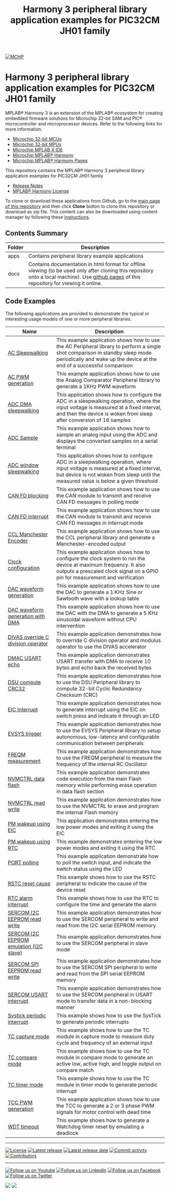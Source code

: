 ﻿---
title: Harmony 3 peripheral library application examples for PIC32CM JH01 family
nav_order: 1
has_children: true
has_toc: false
---
[![MCHP](https://www.microchip.com/ResourcePackages/Microchip/assets/dist/images/logo.png)](https://www.microchip.com)

# Harmony 3 peripheral library application examples for PIC32CM JH01 family

MPLAB® Harmony 3 is an extension of the MPLAB® ecosystem for creating embedded firmware solutions for Microchip 32-bit SAM and PIC® microcontroller and microprocessor devices.  Refer to the following links for more information.

- [Microchip 32-bit MCUs](https://www.microchip.com/design-centers/32-bit)
- [Microchip 32-bit MPUs](https://www.microchip.com/design-centers/32-bit-mpus)
- [Microchip MPLAB X IDE](https://www.microchip.com/mplab/mplab-x-ide)
- [Microchip MPLAB® Harmony](https://www.microchip.com/mplab/mplab-harmony)
- [Microchip MPLAB® Harmony Pages](https://microchip-mplab-harmony.github.io/)

This repository contains the MPLAB® Harmony 3 peripheral library application examples for PIC32CM JH01 family

- [Release Notes](release_notes.md)
- [MPLAB® Harmony License](mplab_harmony_license.md)

To clone or download these applications from Github, go to the [main page of this repository](https://github.com/Microchip-MPLAB-Harmony/csp_apps_pic32cm_jh00_jh01) and then click **Clone** button to clone this repository or download as zip file.
This content can also be downloaded using content manager by following these [instructions](https://github.com/Microchip-MPLAB-Harmony/contentmanager/wiki).

## Contents Summary

| Folder     | Description                             |
| ---        | ---                                     |
| apps       | Contains peripheral library example applications |
| docs       | Contains documentation in html format for offline viewing (to be used only after cloning this repository onto a local machine). Use [github pages](https://microchip-mplab-harmony.github.io/csp_apps_pic32cm_jh00_jh01/) of this repository for viewing it online. |

## Code Examples

The following applications are provided to demonstrate the typical or interesting usage models of one or more peripheral libraries.

| Name | Description |
| ---- | ----------- |
| [AC Sleepwalking](apps/ac/ac_sleepwalk_singleshot/readme.md) | This example application shows how to use the AC Peripheral library to perform a single shot comparison in standby sleep mode periodically and wake up the device at the end of a successful comparison |
| [AC PWM generation](../../../../../../Projects/h3/csp_apps_pic32cm_jh00_jh01/apps/ac/ac_wav_gen/readme.md) | This example application shows how to use the Analog Comparator Peripheral library to generate a 1KHz PWM waveform |
| [ADC DMA sleepwalking](../../adc/adc_dmac_sleepwalking/readme.md) | This application shows how to configure the ADC in a sleepwalking operation, where the input voltage is measured at a fixed interval, and then the device is woken from sleep after conversion of 16 samples |
| [ADC Sample](../../../Projects/h3/csp_apps_pic32cm_jh00_jh01/apps/adc/adc_sample/readme.md) | This example application shows how to sample an analog input using the ADC and displays the converted samples on a serial terminal |
| [ADC window sleepwalking](../adc_window_sleepwalking/readme.md) | This application shows how to configure ADC in a sleepwalking operation, where input voltage is measured at a fixed interval, but device is not woken from sleep until the measured value is below a given threshold |
| [CAN FD blocking](apps/can/can_fd_operation_blocking/readme.md) | This example application shows how to use the CAN module to transmit and receive CAN FD messages in polling mode |
| [CAN FD interrupt](apps/can/can_fd_operation_interrupt_timestamp/readme.md) | This example application shows how to use the CAN module to transmit and receive CAN FD messages in interrupt mode |
| [CCL Manchester Encoder](../../../Projects/h3/csp_apps_pic32cm_jh00_jh01/apps/ccl/manchester_encoder/readme.md) | This example application shows how to use the CCL peripheral library and generate a Manchester-encoded output |
| [Clock configuration](../../clock/clock_config/readme.md) | This example application shows how to configure the clock system to run the device at maximum frequency. It also outputs a prescaled clock signal on a GPIO pin for measurement and verification |
| [DAC waveform generation](../../../Projects/h3/csp_apps_pic32cm_jh00_jh01/apps/dac/dac_wav_gen/readme.md) | This example application shows how to use the DAC to generate a 1 KHz Sine or Sawtooth wave with a lookup table |
| [DAC waveform generation with DMA](../dac_wav_gen_dma/readme.md) | This example application shows how to use the DAC with the DMA to generate a 5 KHz sinusoidal waveform without CPU intervention |
| [DIVAS override C division operator](../../../Projects/h3/csp_apps_pic32cm_jh00_jh01/apps/divas/divas_c_operator_override/readme.md) | This example application demonstrates how to override C division operator and modulus operator to use the DIVAS accelerator |
| [DMAC USART echo](../../dmac/dmac_usart_echo/readme.md) | This example application demonstrates USART transfer with DMA to receive 10 bytes and echo back the received bytes |
| [DSU compute CRC32](../../../Projects/h3/csp_apps_pic32cm_jh00_jh01/apps/dsu/dsu_crc32_generate/readme.md) | This example application demonstrates how to use the DSU Peripheral library to compute 32-bit Cyclic Redundancy Checksum (CRC) |
| [EIC Interrupt](../../eic/eic_led_on_off/readme.md) | This example application demonstrates how to generate interrupt using the EIC on switch press and indicate it through an LED |
| [EVSYS trigger](../../../Projects/h3/csp_apps_pic32cm_jh00_jh01/apps/evsys/evsys_trigger/readme.md) | This example application demonstrates how to use the EVSYS Peripheral library to setup autonomous, low-latency and configurable communication between peripherals |
| [FREQM measurement](../../freqm/freqm_measure_clock_freq/readme.md) | This example application demonstrates how to use the FREQM peripheral to measure the frequency of the internal RC Oscillator |
| [NVMCTRL data flash](../../../Projects/h3/csp_apps_pic32cm_jh00_jh01/apps/nvmctrl/nvmctrl_data_flash/readme.md) | This example application demonstrates code execution from the main Flash memory while performing erase operation in data flash section |
| [NVMCTRL read write](../nvmctrl_flash_read_write/readme.md) | This example application demonstrates how to use the NVMCTRL to erase and program the internal Flash memory |
| [PM wakeup using EIC](../../../Projects/h3/csp_apps_pic32cm_jh00_jh01/apps/pm/pm_wakeup_eic/readme.md) | This application demonstrates entering the low power modes and exiting it using the EIC |
| [PM wakeup using RTC](../pm_wakeup_rtc/readme.md) | This example demonstrates entering the low power modes and exiting it using the RTC |
| [PORT polling](../../../Projects/h3/csp_apps_pic32cm_jh00_jh01/apps/port/port_led_on_off_polling/readme.md) | This example application demonstrate how to poll the switch input, and indicate the switch status using the LED |
| [RSTC reset cause](../../rstc/rstc_reset_cause/readme.md) | This example shows how to use the RSTC peripheral to indicate the cause of the device reset |
| [RTC alarm interrupt](../../../Projects/h3/csp_apps_pic32cm_jh00_jh01/apps/rtc/rtc_alarm/readme.md) | This example shows how to use the RTC to configure the time and generate the alarm |
| [SERCOM I2C EEPROM read write](../../sercom/i2c/master/i2c_eeprom/readme.md) | This example application demonstrates how to use the SERCOM peripheral to write and read from the I2C serial EEPROM memory |
| [SERCOM I2C EEPROM emulation (I2C slave)](../../../../../Projects/h3/csp_apps_pic32cm_jh00_jh01/apps/sercom/i2c/slave/i2c_eeprom_emulation/readme.md) | This example application demonstrates how to use the SERCOM peripheral in slave mode |
| [SERCOM SPI EEPROM read write](../../../spi/spi_eeprom_write_read/readme.md) | This example application demonstrates how to use the SERCOM SPI peripheral to write and read from the SPI serial EEPROM memory |
| [SERCOM USART interrupt](../../Projects/h3/csp_apps_pic32cm_jh00_jh01/apps/sercom/usart/usart_echo_interrupt/readme.md) | This example application demonstrates how to use the SERCOM peripheral in USART mode to transfer data in a non-blocking manner |
| [Systick periodic interrupt](../../../../../../../../Projects/h3/csp_apps_pic32cm_jh00_jh01/apps/systick/systick_periodic_timeout/readme.md) | This example shows how to use the SysTick to generate periodic interrupts |
| [TC capture mode](../../tc/tc_capture_mode/readme.md) | This example shows how to use the TC module in capture mode to measure duty cycle and frequency of an external input |
| [TC compare mode](../../../Projects/h3/csp_apps_pic32cm_jh00_jh01/apps/tc/tc_compare_mode/readme.md) | This example shows how to use the TC module in compare mode to generate an active low, active high, and toggle output on compare match |
| [TC timer mode](../tc_timer_mode/readme.md) | This example shows how to use the TC module in timer mode to generate periodic interrupt |
| [TCC PWM generation](../../../Projects/h3/csp_apps_pic32cm_jh00_jh01/apps/tcc/tcc_synchronous_pwm_channels/readme.md) | This example application shows how to use the TCC to generate a 2 or 3 phase PWM signals for motor control with dead time |
| [WDT timeout](../../wdt/wdt_timeout/readme.md) | This example shows how to generate a Watchdog timer reset by emulating a deadlock |

____

[![License](https://img.shields.io/badge/license-Harmony%20license-orange.svg)](https://github.com/Microchip-MPLAB-Harmony/csp_apps_pic32cm_jh00_jh01/blob/master/mplab_harmony_license.md)
[![Latest release](https://img.shields.io/github/release/Microchip-MPLAB-Harmony/csp_apps_pic32cm_jh00_jh01.svg)](https://github.com/Microchip-MPLAB-Harmony/csp_apps_pic32cm_jh00_jh01/releases/latest)
[![Latest release date](https://img.shields.io/github/release-date/Microchip-MPLAB-Harmony/csp_apps_pic32cm_jh00_jh01.svg)](https://github.com/Microchip-MPLAB-Harmony/csp_apps_pic32cm_jh00_jh01/releases/latest)
[![Commit activity](https://img.shields.io/github/commit-activity/y/Microchip-MPLAB-Harmony/csp_apps_pic32cm_jh00_jh01.svg)](https://github.com/Microchip-MPLAB-Harmony/csp_apps_pic32cm_jh00_jh01/graphs/commit-activity)
[![Contributors](https://img.shields.io/github/contributors-anon/Microchip-MPLAB-Harmony/csp_apps_pic32cm_jh00_jh01.svg)]()

____

[![Follow us on Youtube](https://img.shields.io/badge/Youtube-Follow%20us%20on%20Youtube-red.svg)](https://www.youtube.com/user/MicrochipTechnology)
[![Follow us on LinkedIn](https://img.shields.io/badge/LinkedIn-Follow%20us%20on%20LinkedIn-blue.svg)](https://www.linkedin.com/company/microchip-technology)
[![Follow us on Facebook](https://img.shields.io/badge/Facebook-Follow%20us%20on%20Facebook-blue.svg)](https://www.facebook.com/microchiptechnology/)
[![Follow us on Twitter](https://img.shields.io/twitter/follow/MicrochipTech.svg?style=social)](https://twitter.com/MicrochipTech)

[![](https://img.shields.io/github/stars/Microchip-MPLAB-Harmony/csp_apps_pic32cm_jh00_jh01.svg?style=social)]()
[![](https://img.shields.io/github/watchers/Microchip-MPLAB-Harmony/csp_apps_pic32cm_jh00_jh01.svg?style=social)]()